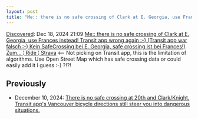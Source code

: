 ```yaml
---
layout: post
title: "Me:: there is no safe crossing of Clark at E. Georgia, use Frances instead! Transit app wrong again :-) (Transit app war falsch :-) Kein SafeCrossing bei E. Georgia, safe crossing ist bei Frances!) Zum... ¦ Ride ¦ Strava"
---
```

[Discovered](http://rolandtanglao.com/2020/07/29/p1-blogthis-checkvist-list-links-to-blog/): Dec 18, 2024 21:09 [Me:: there is no safe crossing of Clark at E. Georgia, use Frances instead! Transit app wrong again :-) (Transit app war falsch :-) Kein SafeCrossing bei E. Georgia, safe crossing ist bei Frances!) Zum... ¦ Ride ¦ Strava](https://www.strava.com/activities/13144881963) <-- Not picking on Transit app, this is the limitation of algorithms. Use Open Street Map which has safe crossing data or could easily add it I guess :-) ?!?!

## Previously 

* December 10, 2024: [There is no safe crossing at 20th and Clark/Knight. Transit app's Vancouver bicycle directions still steer you into dangerous situations.](http://rolandtanglao.com/2024/12/10/p0733-vancouver/)
